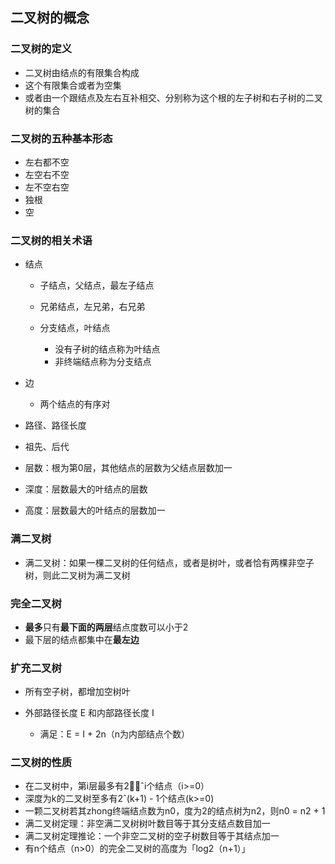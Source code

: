 ## 二叉树的概念

### 二叉树的定义

- 二叉树由结点的有限集合构成
- 这个有限集合或者为空集
- 或者由一个跟结点及左右互补相交、分别称为这个根的左子树和右子树的二叉树的集合

### 二叉树的五种基本形态

- 左右都不空
- 左空右不空
- 左不空右空
- 独根
- 空

### 二叉树的相关术语

- 结点

  - 子结点，父结点，最左子结点
  - 兄弟结点，左兄弟，右兄弟
  - 分支结点，叶结点

    - 没有子树的结点称为叶结点
    - 非终端结点称为分支结点
- 边

  - 两个结点的有序对

- 路径、路径长度
- 祖先、后代
- 层数：根为第0层，其他结点的层数为父结点层数加一
- 深度：层数最大的叶结点的层数
- 高度：层数最大的叶结点的层数加一

### 满二叉树

- 满二叉树：如果一棵二叉树的任何结点，或者是树叶，或者恰有两棵非空子树，则此二叉树为满二叉树

### 完全二叉树

- **最多**只有**最下面的两层**结点度数可以小于2
- 最下层的结点都集中在**最左边**

### 扩充二叉树

- 所有空子树，都增加空树叶
- 外部路径长度 E 和内部路径长度 I
  
  - 满足：E = I + 2n（n为内部结点个数） 

### 二叉树的性质

- 在二叉树中，第i层最多有2ˆi个结点（i>=0）
- 深度为k的二叉树至多有2ˆ(k+1) - 1个结点(k>=0)
- 一颗二叉树若其zhong终端结点数为n0，度为2的结点树为n2，则n0 = n2 + 1
- 满二叉树定理：非空满二叉树树叶数目等于其分支结点数目加一
- 满二叉树定理推论：一个非空二叉树的空子树数目等于其结点加一
- 有n个结点（n>0）的完全二叉树的高度为「log2（n+1）」